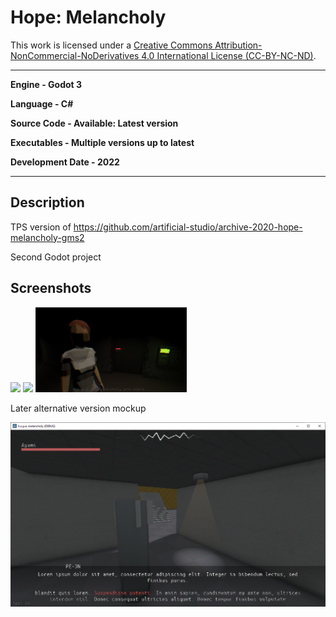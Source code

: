 # Hope: Melancholy

This work is licensed under a <a rel="license" href="http://creativecommons.org/licenses/by-nc-nd/4.0/">Creative Commons Attribution-NonCommercial-NoDerivatives 4.0 International License (CC-BY-NC-ND)</a>.
________________

**Engine - Godot 3**

**Language - C#**

**Source Code - Available: Latest version**

**Executables - Multiple versions up to latest**

**Development Date - 2022**

________________

## Description
TPS version of https://github.com/artificial-studio/archive-2020-hope-melancholy-gms2

Second Godot project

## Screenshots
<img src="readme/gif_rootmotion.gif" width="48%"> <img src="readme/perspective-test.gif" width="48%">
<img src="readme/screen.png" width="48%"> 

Later alternative version mockup

<img src="readme/experiment.png" width="100%">
